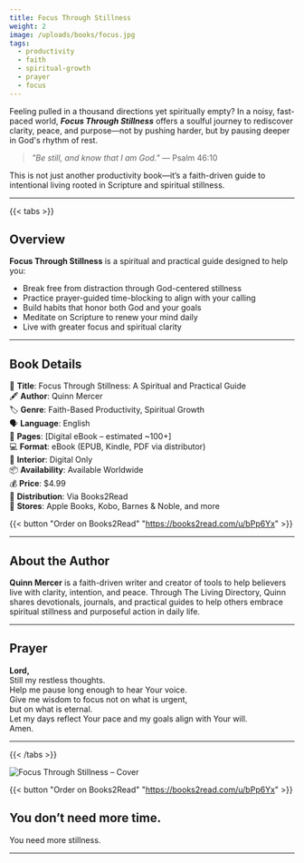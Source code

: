 ```yaml
---
title: Focus Through Stillness
weight: 2
image: /uploads/books/focus.jpg
tags:
  - productivity
  - faith
  - spiritual-growth
  - prayer
  - focus
---
```


Feeling pulled in a thousand directions yet spiritually empty? In a noisy, fast-paced world, **_Focus Through Stillness_** offers a soulful journey to rediscover clarity, peace, and purpose—not by pushing harder, but by pausing deeper in God's rhythm of rest.

> _"Be still, and know that I am God."_ — Psalm 46:10

This is not just another productivity book—it’s a faith-driven guide to intentional living rooted in Scripture and spiritual stillness.

---

{{< tabs >}}

## Overview

**Focus Through Stillness** is a spiritual and practical guide designed to help you:

- Break free from distraction through God-centered stillness  
- Practice prayer-guided time-blocking to align with your calling  
- Build habits that honor both God and your goals  
- Meditate on Scripture to renew your mind daily  
- Live with greater focus and spiritual clarity  

---

## Book Details

📘 **Title**: Focus Through Stillness: A Spiritual and Practical Guide  
🖋️ **Author**: Quinn Mercer  
🏷️ **Genre**: Faith-Based Productivity, Spiritual Growth  
🗣️ **Language**: English  
📄 **Pages**: [Digital eBook – estimated ~100+]  
💻 **Format**: eBook (EPUB, Kindle, PDF via distributor)  
🎨 **Interior**: Digital Only  
📦 **Availability**: Available Worldwide  
💰 **Price**: $4.99  
📆 **Distribution**: Via Books2Read  
🛒 **Stores**: Apple Books, Kobo, Barnes & Noble, and more

{{< button "Order on Books2Read" "https://books2read.com/u/bPp6Yx" >}}

---

## About the Author

**Quinn Mercer** is a faith-driven writer and creator of tools to help believers live with clarity, intention, and peace. Through The Living Directory, Quinn shares devotionals, journals, and practical guides to help others embrace spiritual stillness and purposeful action in daily life.


---

## Prayer

**Lord,**  
Still my restless thoughts.  
Help me pause long enough to hear Your voice.  
Give me wisdom to focus not on what is urgent,  
but on what is eternal.  
Let my days reflect Your pace and my goals align with Your will.  
Amen.

---

{{< /tabs >}}

![Focus Through Stillness – Cover](/uploads/books/focus.jpg)

{{< button "Order on Books2Read" "https://books2read.com/u/bPp6Yx" >}}

## You don’t need more time.  
You need more stillness.

---
